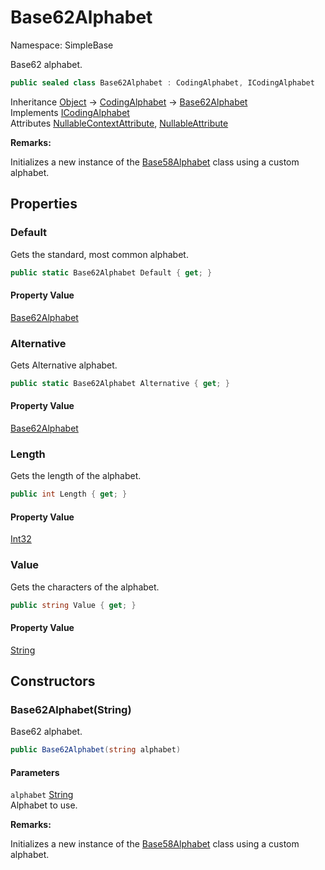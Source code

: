 # Base62Alphabet

Namespace: SimpleBase

Base62 alphabet.

```csharp
public sealed class Base62Alphabet : CodingAlphabet, ICodingAlphabet
```

Inheritance [Object](https://docs.microsoft.com/en-us/dotnet/api/system.object) → [CodingAlphabet](./simplebase.codingalphabet.md) → [Base62Alphabet](./simplebase.base62alphabet.md)<br>
Implements [ICodingAlphabet](./simplebase.icodingalphabet.md)<br>
Attributes [NullableContextAttribute](https://docs.microsoft.com/en-us/dotnet/api/system.runtime.compilerservices.nullablecontextattribute), [NullableAttribute](https://docs.microsoft.com/en-us/dotnet/api/system.runtime.compilerservices.nullableattribute)

**Remarks:**

Initializes a new instance of the [Base58Alphabet](./simplebase.base58alphabet.md) class
 using a custom alphabet.

## Properties

### **Default**

Gets the standard, most common alphabet.

```csharp
public static Base62Alphabet Default { get; }
```

#### Property Value

[Base62Alphabet](./simplebase.base62alphabet.md)<br>

### **Alternative**

Gets Alternative alphabet.

```csharp
public static Base62Alphabet Alternative { get; }
```

#### Property Value

[Base62Alphabet](./simplebase.base62alphabet.md)<br>

### **Length**

Gets the length of the alphabet.

```csharp
public int Length { get; }
```

#### Property Value

[Int32](https://docs.microsoft.com/en-us/dotnet/api/system.int32)<br>

### **Value**

Gets the characters of the alphabet.

```csharp
public string Value { get; }
```

#### Property Value

[String](https://docs.microsoft.com/en-us/dotnet/api/system.string)<br>

## Constructors

### **Base62Alphabet(String)**

Base62 alphabet.

```csharp
public Base62Alphabet(string alphabet)
```

#### Parameters

`alphabet` [String](https://docs.microsoft.com/en-us/dotnet/api/system.string)<br>
Alphabet to use.

**Remarks:**

Initializes a new instance of the [Base58Alphabet](./simplebase.base58alphabet.md) class
 using a custom alphabet.
